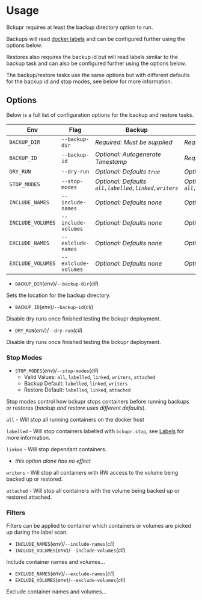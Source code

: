 # Usage

Bckupr requires at least the backup directory option to run. 

Backups will read [docker labels](labels.md) and can be configured further using the options below.

Restores also requires the backup id but will read labels similar to the backup task and can also be configured further using the options below.

The backup/restore tasks use the same options but with different defaults for the backup id and stop modes, see below for more information.

## Options

Below is a full list of configuration options for the backup and restore tasks.

|Env|Flag|Backup|Restore|
|-|-|-|-|
|`BACKUP_DIR`|`--backup-dir`|_Required: Must be supplied_|_Required: Must be supplied_|
|`BACKUP_ID`|`--backup-id`|_Optional: Autogenerate Timestamp_|_Required: Must be supplied_|
|`DRY_RUN`|`--dry-run`|_Optional: Defaults `true`_|_Optional: Defaults `true`_|
|`STOP_MODES`|`--stop-modes`|_Optional: Defaults `all,labelled,linked,writers`_|_Optional: Defaults `all,labelled,linked,attached`_|
|`INCLUDE_NAMES`|`--include-names`|_Optional: Defaults none_|_Optional: Defaults none_|
|`INCLUDE_VOLUMES`|`--include-volumes`|_Optional: Defaults none_|_Optional: Defaults none_|
|`EXCLUDE_NAMES`|`--exlclude-names`|_Optional: Defaults none_|_Optional: Defaults none_|
|`EXCLUDE_VOLUMES`|`--exlclude-volumes`|_Optional: Defaults none_|_Optional: Defaults none_|

* `BACKUP_DIR`(_env_)/`--backup-dir`(_cli_)

Sets the location for the backup directory.

* `BACKUP_ID`(_env_)/`--backup-id`(_cli_)

Disable dry runs once finished testing the bckupr deployment.

* `DRY_RUN`(_env_)/`--dry-run`(_cli_)

Disable dry runs once finished testing the bckupr deployment.

### Stop Modes

* `STOP_MODES`(_env_)/`--stop-modes`(_cli_)
    * Valid Values: `all`, `labelled`, `linked`, `writers`, `attached`
    * Backup Default: `labelled`, `linked`, `writers`
    * Restore Default: `labelled`, `linked`, `attached`

Stop modes control how bckupr stops containers before running backups or restores (_backup and restore uses different defaults_).

`all` - Will stop all running containers on the docker host

`labelled` - Will stop containers labelled with `bckupr.stop`, see [Labels](labels.md) for more information.

`linked` - Will stop dependant containers.
* _this option alone has no effect_

`writers` - Will stop all containers with RW access to the volume being backed up or restored.

`attached` - Will stop all containers with the volume being backed up or restored attached.

### Filters

Filters can be applied to container which containers or volumes are picked up during the label scan.

* `INCLUDE_NAMES`(_env_)/`--include-names`(_cli_)
* `INCLUDE_VOLUMES`(_env_)/`--include-volumes`(_cli_)

Include container names and volumes...

* `EXCLUDE_NAMES`(_env_)/`--exclude-names`(_cli_)
* `EXCLUDE_VOLUMES`(_env_)/`--exclude-volumes`(_cli_)

Exclude container names and volumes...